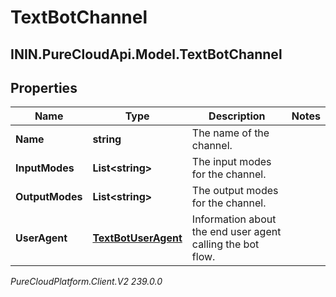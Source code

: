 # TextBotChannel

## ININ.PureCloudApi.Model.TextBotChannel

## Properties

|Name | Type | Description | Notes|
|------------ | ------------- | ------------- | -------------|
| **Name** | **string** | The name of the channel. | |
| **InputModes** | **List&lt;string&gt;** | The input modes for the channel. | |
| **OutputModes** | **List&lt;string&gt;** | The output modes for the channel. | |
| **UserAgent** | [**TextBotUserAgent**](TextBotUserAgent) | Information about the end user agent calling the bot flow. | |



_PureCloudPlatform.Client.V2 239.0.0_
